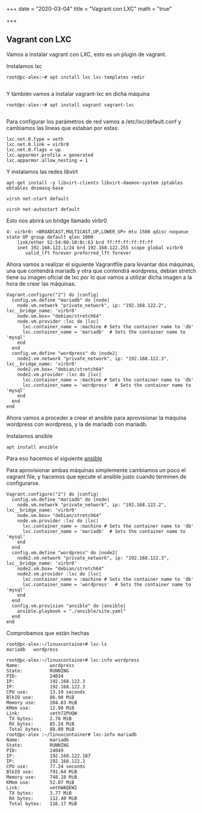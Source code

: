 +++
date = "2020-03-04"
title = "Vagrant con LXC"
math = "true"

+++

## Vagrant con LXC

Vamos a instalar vagrant con LXC, esto es un plugin de vagrant.




Instalamos lxc
```
root@pc-alex:~# apt install lxc lxc-templates redir


```

Y también vamos a instalar vagrant-lxc en dicha máquina
```
root@pc-alex:~# apt install vagrant vagrant-lxc


```

Para configurar los parámetros de red vamos a /etc/lxc/default.conf y cambiamos las lineas que estaban por estas:
```
lxc.net.0.type = veth
lxc.net.0.link = virbr0
lxc.net.0.flags = up
lxc.apparmor.profile = generated
lxc.apparmor.allow_nesting = 1
```

Y instalamos las redes libvirt
```
apt-get install -y libvirt-clients libvirt-daemon-system iptables ebtables dnsmasq-base

virsh net-start default

virsh net-autostart default
```

Esto nos abrirá un bridge llamado virbr0
```
4: virbr0: <BROADCAST,MULTICAST,UP,LOWER_UP> mtu 1500 qdisc noqueue state UP group default qlen 1000
    link/ether 52:54:00:10:8c:63 brd ff:ff:ff:ff:ff:ff
    inet 192.168.122.1/24 brd 192.168.122.255 scope global virbr0
       valid_lft forever preferred_lft forever

```

Ahora vamos a realizar el siguiente Vagrantfile para levantar dos máquinas, una que contendrá mariadb y otra que contendrá wordpress, debian stretch tiene su imagen oficial de lxc por lo que vamos a utilizar dicha imagen a la hora de crear las máquinas.

```
Vagrant.configure("2") do |config|
  config.vm.define "mariadb" do |node|
    node.vm.network "private_network", ip: "192.168.122.2", lxc__bridge_name: 'virbr0'
    node.vm.box= "debian/stretch64"
    node.vm.provider :lxc do |lxc|
      lxc.container_name = :machine # Sets the container name to 'db'
      lxc.container_name = 'mariadb'  # Sets the container name to 'mysql'
    end
  end
  config.vm.define "wordpress" do |node2|
    node2.vm.network "private_network", ip: "192.168.122.3", lxc__bridge_name: 'virbr0'
    node2.vm.box= "debian/stretch64"
    node2.vm.provider :lxc do |lxc|
      lxc.container_name = :machine # Sets the container name to 'db'
      lxc.container_name = 'wordpress'  # Sets the container name to 'mysql'
    end
  end
end

```


Ahora vamos a proceder a crear el ansible para aprovisionar la máquina wordpress con wordpress, y la de mariadb con mariadb.

Instalamos ansible
```
apt install ansible
```

Para eso hacemos el siguiente [ansible](https://github.com/alexrr12341/ansible_lxc)



Para aprovisionar ambas máquinas simplemente cambiamos un poco el vagrant file, y hacemos que ejecute el ansible justo cuando terminen de configurarse.
```
Vagrant.configure("2") do |config|
  config.vm.define "mariadb" do |node|
    node.vm.network "private_network", ip: "192.168.122.2", lxc__bridge_name: 'virbr0'
    node.vm.box= "debian/stretch64"
    node.vm.provider :lxc do |lxc|
      lxc.container_name = :machine # Sets the container name to 'db'
      lxc.container_name = 'mariadb'  # Sets the container name to 'mysql'
    end
  end
  config.vm.define "wordpress" do |node2|
    node2.vm.network "private_network", ip: "192.168.122.3", lxc__bridge_name: 'virbr0'
    node2.vm.box= "debian/stretch64"
    node2.vm.provider :lxc do |lxc|
      lxc.container_name = :machine # Sets the container name to 'db'
      lxc.container_name = 'wordpress'  # Sets the container name to 'mysql'
    end
  end
  config.vm.provision "ansible" do |ansible|
    ansible.playbook = "./ansible/site.yaml"
  end
end

```

Comprobamos que están hechas
```
root@pc-alex:~/linuxcontainer# lxc-ls
mariadb   wordpress 

root@pc-alex:~/linuxcontainer# lxc-info wordpress
Name:           wordpress
State:          RUNNING
PID:            24034
IP:             192.168.122.3
IP:             192.168.122.3
CPU use:        13.19 seconds
BlkIO use:      86.98 MiB
Memory use:     204.83 MiB
KMem use:       12.90 MiB
Link:           veth72PUQW
 TX bytes:      2.76 MiB
 RX bytes:      85.24 MiB
 Total bytes:   88.00 MiB
root@pc-alex :~/linuxcontainer# lxc-info mariadb
Name:           mariadb
State:          RUNNING
PID:            24049
IP:             192.168.122.187
IP:             192.168.122.2
CPU use:        77.24 seconds
BlkIO use:      791.64 MiB
Memory use:     748.18 MiB
KMem use:       52.07 MiB
Link:           vethWAQEW2
 TX bytes:      3.77 MiB
 RX bytes:      112.40 MiB
 Total bytes:   116.17 MiB

```

